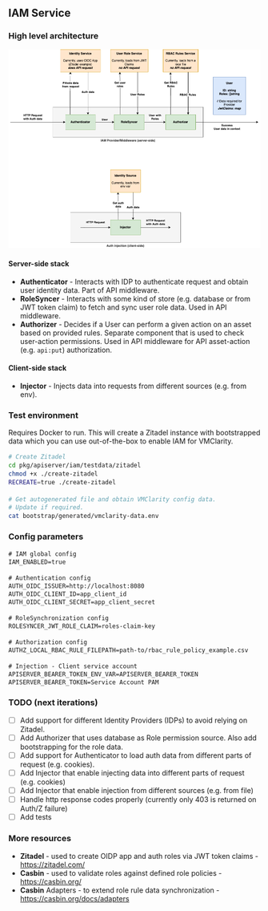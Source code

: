 ## IAM Service

### High level architecture
![alt text](testdata/architecture.png)


#### Server-side stack
- **Authenticator** - Interacts with IDP to authenticate request and obtain user identity data. Part of API middleware.
- **RoleSyncer** - Interacts with some kind of store (e.g. database or from JWT token claim) to fetch and sync user role data. Used in API middleware.
- **Authorizer** - Decides if a User can perform a given action on an asset based on provided rules.
Separate component that is used to check user-action permissions.
Used in API middleware for API asset-action (e.g. `api:put`) authorization.

#### Client-side stack
- **Injector** - Injects data into requests from different sources (e.g. from env).

### Test environment
Requires Docker to run. This will create a Zitadel instance with bootstrapped data which you can use
out-of-the-box to enable IAM for VMClarity.

```bash
# Create Zitadel
cd pkg/apiserver/iam/testdata/zitadel
chmod +x ./create-zitadel
RECREATE=true ./create-zitadel

# Get autogenerated file and obtain VMClarity config data.
# Update if required.
cat bootstrap/generated/vmclarity-data.env
```

### Config parameters
```
# IAM global config
IAM_ENABLED=true

# Authentication config
AUTH_OIDC_ISSUER=http://localhost:8080
AUTH_OIDC_CLIENT_ID=app_client_id
AUTH_OIDC_CLIENT_SECRET=app_client_secret

# RoleSynchronization config
ROLESYNCER_JWT_ROLE_CLAIM=roles-claim-key

# Authorization config
AUTHZ_LOCAL_RBAC_RULE_FILEPATH=path-to/rbac_rule_policy_example.csv

# Injection - Client service account
APISERVER_BEARER_TOKEN_ENV_VAR=APISERVER_BEARER_TOKEN
APISERVER_BEARER_TOKEN=Service Account PAM
```

### TODO (next iterations)
- [ ] Add support for different Identity Providers (IDPs) to avoid relying on Zitadel.
- [ ] Add Authorizer that uses database as Role permission source. Also add bootstrapping for the role data.
- [ ] Add support for Authenticator to load auth data from different parts of request (e.g. cookies).
- [ ] Add Injector that enable injecting data into different parts of request (e.g. cookies)
- [ ] Add Injector that enable injection from different sources (e.g. from file)
- [ ] Handle http response codes properly (currently only 403 is returned on Auth/Z failure)
- [ ] Add tests

### More resources
- **Zitadel** - used to create OIDP app and auth roles via JWT token claims - https://zitadel.com/
- **Casbin** - used to validate roles against defined role policies - https://casbin.org/
- **Casbin** Adapters - to extend role rule data synchronization - https://casbin.org/docs/adapters
